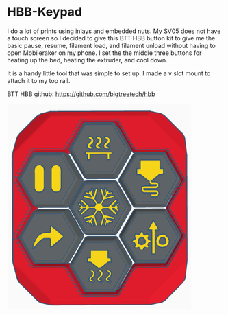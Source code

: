# HBB-Keypad

I do a lot of prints using inlays and embedded nuts. My SV05 does not have a touch screen so I decided to give this BTT HBB button kit to give me the basic pause, resume, filament load, and filament unload without having to open Mobileraker on my phone. I set the the middle three buttons for heating up the bed, heating the extruder, and cool down. 

It is a handy little tool that was simple to set up. I made a v slot mount to attach it to my top rail.

BTT HBB github: https://github.com/bigtreetech/hbb

 ![image](https://github.com/BigToyBox/HBB-Keypad/blob/main/BTT%20HBB%20Keypad.png)
